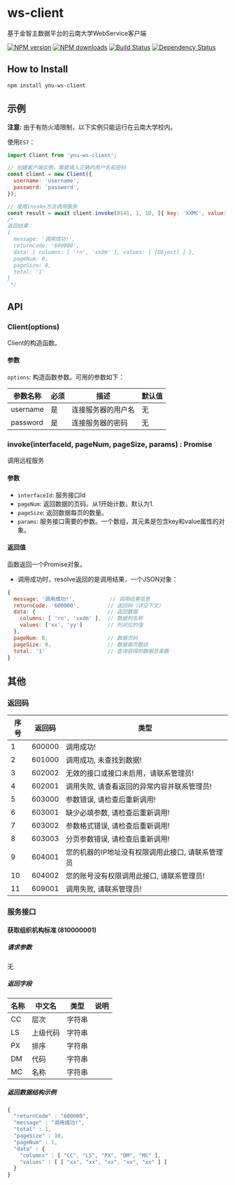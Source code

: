 # ws-client
基于金智主数据平台的云南大学WebService客户端

[![NPM version](http://img.shields.io/npm/v/ynu-ws-client.svg?style=flat-square)](https://www.npmjs.com/package/ynu-ws-client)
[![NPM downloads](http://img.shields.io/npm/dm/ynu-ws-client.svg?style=flat-square)](https://www.npmjs.com/package/ynu-ws-client)
[![Build Status](http://img.shields.io/travis/ynu/ws-client/master.svg?style=flat-square)](https://travis-ci.org/ynu/ws-client)
[![Dependency Status](http://img.shields.io/david/dev/ynu/ws-client.svg?style=flat-square)](https://david-dm.org/ynu/ws-client#info=devDependencies)


## How to Install
`npm install ynu-ws-client`

## 示例

**注意:** 由于有防火墙限制，以下实例只能运行在云南大学校内。

使用`ES7`：
```javascript
import Client from 'ynu-ws-client';

// 创建客户端实例，需要填入正确的用户名和密码
const client = new Client({
  username: 'username',
  password: 'password',
});

// 使用invoke方法调用服务
const result = await client.invoke(8141, 1, 10, [{ key: 'XXMC', value: '云南大学' }]);
/*
返回结果：
{
  message: '调用成功!',
  returnCode: '600000',
  data: { columns: [ 'rn', 'xxdm' ], values: [ [Object] ] },
  pageNum: 0,
  pageSize: 0,
  total: '1'
}
 */
```

## API
### Client(options)
Client的构造函数。

#### 参数
`options`: 构造函数参数。可用的参数如下：

| 参数名称 | 必须 | 描述 | 默认值 |
| --- | --- | --- | --- |
| username | 是 | 连接服务器的用户名 | 无 |
| password | 是 | 连接服务器的密码 | 无 |

### invoke(interfaceId, pageNum, pageSize, params) : Promise
调用远程服务

#### 参数
- `interfaceId`: 服务接口Id
- `pageNum`: 返回数据的页码。从1开始计数，默认为1.
- `pageSize`: 返回数据每页的数量。
- `params`: 服务接口需要的参数。一个数组，其元素是包含key和value属性的对象。

#### 返回值
函数返回一个Promise对象。
- 调用成功时，resolve返回的是调用结果，一个JSON对象：
```javascript
{
  message: '调用成功!',           // 调用结果信息
  returnCode: '600000',         // 返回码（详见下文）
  data: {                       // 返回数据
    columns: [ 'rn', 'xxdm' ],  // 数据列名称
    values: ['xx', 'yy']        // 列对应的值
  },
  pageNum: 0,                   // 数据页码
  pageSize: 0,                  // 数据每页数目
  total: '1'                    // 查询获得的数据总条数
}
```

## 其他
### 返回码

| 序号 | 返回码 | 类型 |
| --- | --- | --- |
| 1 | 600000 | 调用成功! |
| 2 | 601000 | 调用成功, 未查找到数据! |
| 3 | 602002 | 无效的接口或接口未启用，请联系管理员! |
| 4 | 602001 | 调用失败, 请查看返回的异常内容并联系管理员! |
| 5 | 603000 | 参数错误, 请检查后重新调用! |
| 6 | 603001 | 缺少必填参数, 请检查后重新调用! |
| 7 | 603002 | 参数格式错误, 请检查后重新调用! |
| 8 | 603003 | 分页参数错误, 请检查后重新调用! |
| 9 | 604001 | 您的机器的IP地址没有权限调用此接口, 请联系管理员 |
| 10 | 604002 | 您的账号没有权限调用此接口, 请联系管理员! |
| 11 | 609001 | 调用失败, 请联系管理员! |

### 服务接口


#### 获取组织机构标准 (810000001)
##### 请求参数
无
##### 返回字段

| 名称 | 中文名 |类型 | 说明 |
| --- | --- | --- | --- |
| CC | 层次 | 字符串 |  |
| LS | 上级代码 | 字符串 |  |
| PX | 排序 | 字符串 |  |
| DM | 代码 | 字符串 |  |
| MC | 名称 | 字符串 |  |


##### 返回数据结构示例
```javascript
{
  "returnCode" : "600000",
  "message" : "调用成功!",
  "total" : 1,
  "pageSize" : 10,
  "pageNum" : 1,
  "data" : {
    "columns" : [ "CC", "LS", "PX", "DM", "MC" ],
    "values" : [ [ "xx", "xx", "xx", "xx", "xx" ] ]
  }
}
```
